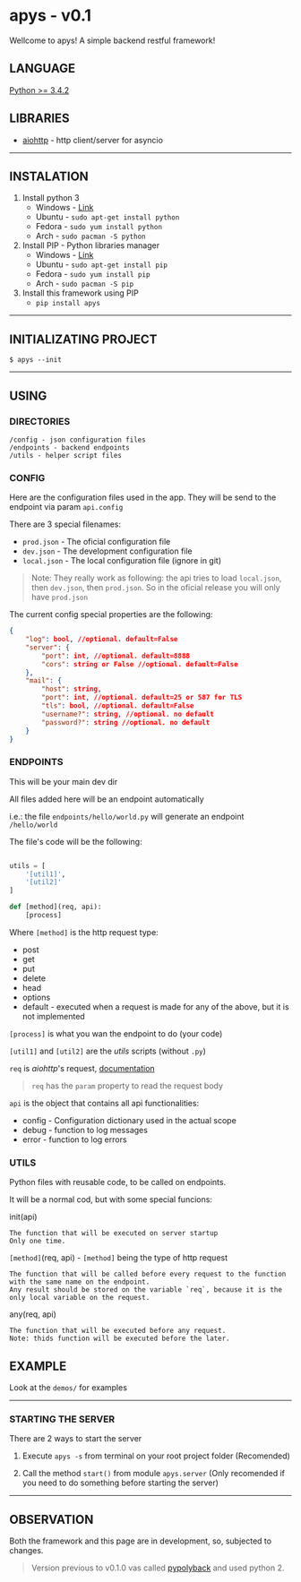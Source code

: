 # apys - v0.1
Wellcome to apys! A simple backend restful framework! 

## LANGUAGE
[Python >= 3.4.2](https://docs.python.org/3/)

## LIBRARIES
* [aiohttp](https://aiohttp.readthedocs.io/) - http client/server for asyncio

---

## INSTALATION
1. Install python 3
    * Windows - [Link](https://www.python.org/download/releases/3.5/)
    * Ubuntu - `sudo apt-get install python`
    * Fedora - `sudo yum install python`
    * Arch - `sudo pacman -S python`
2. Install PIP - Python libraries manager
    * Windows - [Link](http://www.lfd.uci.edu/~gohlke/pythonlibs/#pip)
    * Ubuntu - `sudo apt-get install pip`
    * Fedora - `sudo yum install pip`
    * Arch - `sudo pacman -S pip`
3. Install this framework using PIP
    * `pip install apys`
    
---


## INITIALIZATING PROJECT

```
$ apys --init
```

---

## USING

### DIRECTORIES
    /config - json configuration files
    /endpoints - backend endpoints
    /utils - helper script files  

### CONFIG
Here are the configuration files used in the app.
They will be send to the endpoint via param `api.config`

There are 3 special filenames:
* `prod.json` - The oficial configuration file 
* `dev.json` - The development configuration file
* `local.json` - The local configuration file (ignore in git)

>Note: They really work as following: the api tries to load `local.json`, then `dev.json`, then `prod.json`. So in the oficial release you will only have `prod.json`

The current config special properties are the following:
```json
{
    "log": bool, //optional. default=False
    "server": {
        "port": int, //optional. default=8888
        "cors": string or False //optional. default=False
    },
    "mail": {
        "host": string,
        "port": int, //optional. default=25 or 587 for TLS 
        "tls": bool, //optional. default=False
        "username?": string, //optional. no default
        "password?": string //optional. no default
    }
}
```

### ENDPOINTS
This will be your main dev dir

All files added here will be an endpoint automatically

i.e.: the file `endpoints/hello/world.py` will generate an endpoint `/hello/world`

The file's code will be the following:
```python

utils = [
    '[util1]',
    '[util2]'
]

def [method](req, api):
    [process]
``` 

Where `[method]` is the http request type:
* post
* get
* put
* delete
* head
* options
* default - executed when a request is made for any of the above, but it is not implemented 

`[process]` is what you wan the endpoint to do (your code) 

`[util1]` and `[util2]` are the *utils* scripts (without `.py`)

`req` is *aiohttp*'s request, [documentation](http://aiohttp.readthedocs.io/en/stable/web_reference.html#request)

> `req` has the `param` property to read the request body 

`api` is the object that contains all api functionalities:
* config - Configuration dictionary used in the actual scope
* debug - function to log messages
* error - function to log errors

### UTILS

Python files with reusable code, to be called on endpoints.

It will be a normal cod, but with some special funcions:

init(api)

    The function that will be executed on server startup
    Only one time.
    
`[method]`(req, api) - `[method]` being the type of http request
    
    The function that will be called before every request to the function with the same name on the endpoint.
    Any result should be stored on the variable `req`, because it is the only local variable on the request.
    
any(req, api)
    
    The function that will be executed before any request.
    Note: thids function will be executed before the later.

## EXAMPLE

Look at the `demos/` for examples

---

### STARTING THE SERVER

There are 2 ways to start the server

1. Execute `apys -s` from terminal on your root project folder (Recomended)

2. Call the method `start()` from module `apys.server` (Only recomended if you need to do something before starting the server)

---

## OBSERVATION

Both the framework and this page are in development, so, subjected to changes.

>Version previous to v0.1.0 vas called [pypolyback](https://github.com/seijihirao/pypolyback) and used python 2.